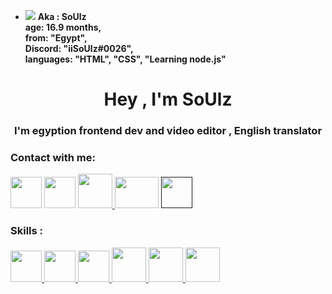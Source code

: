 - <img src="https://cdn.discordapp.com/emojis/944674575667560560.png">  **Aka : SoUlz <br> 
    age: 16.9 months,<br>
    from: "Egypt", <br>
    Discord: "iiSoUlz#0026", <br>
    languages: "HTML", "CSS", "Learning node.js" <br>**


<h1 align="center">Hey , I'm SoUlz</h1>
<h3 align="center">I'm egyption frontend dev and video editor , English translator </h3>

<h3 align="left">Contact with me:</h3>
<p align="left">
    <a href="https://www.instagram.com/X2_69x/"><img src="https://is.gd/UQdHLn" width="50px" height="50px"></a>
 <a href="https://discord.com/users/779536788058013697"><img src="https://is.gd/6jTTDB" width="50px" height="50px"></a>
<a href="https://www.instagram.com/X2_69x/"> <img src="https://is.gd/T5rIf7" width="55px" heigh="55px"> </a>
    <a href="https://www.youtube.com/channel/UCaIsSFDe6_RdkI6qh9dzD1w"><img src="https://is.gd/cD6sXn" width=70px" height="50px"></a>
    <a href=""><img src="" width="50px" height="50px"></a>
</p>

<h3 align="left">Skills :</h3>
<a href="https://www.instagram.com/X2_69x/"> <img src="https://is.gd/dJfvXj" width="50px" heigh="50px"> </a>
<a href="https://www.instagram.com/X2_69x/"> <img src="https://is.gd/VXsOoC" width="50px" heigh="50px"> </a>
<a href="https://www.instagram.com/X2_69x/"> <img src="https://is.gd/jVB5yR" width="50px" heigh="50px"> </a>
<a href="https://www.instagram.com/X2_69x/"> <img src="https://is.gd/T5rIf7" width="55px" heigh="55px"> </a>
<a href="https://www.instagram.com/X2_69x/"> <img src="https://is.gd/W4vuXL" width="55px" heigh="55px"> </a>
<a href="https://www.instagram.com/X2_69x/"> <img src="https://is.gd/hncUFy" width="55px" heigh="55px"> </a>

